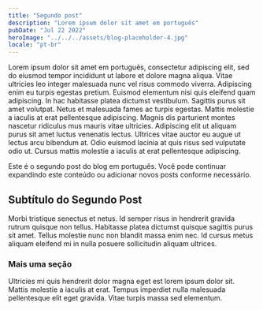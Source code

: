 ```yaml
---
title: "Segundo post"
description: "Lorem ipsum dolor sit amet em português"
pubDate: "Jul 22 2022"
heroImage: "../../../assets/blog-placeholder-4.jpg"
locale: "pt-br"
---
```


Lorem ipsum dolor sit amet em português, consectetur adipiscing elit, sed do eiusmod tempor incididunt ut labore et dolore magna aliqua. Vitae ultricies leo integer malesuada nunc vel risus commodo viverra. Adipiscing enim eu turpis egestas pretium. Euismod elementum nisi quis eleifend quam adipiscing. In hac habitasse platea dictumst vestibulum. Sagittis purus sit amet volutpat. Netus et malesuada fames ac turpis egestas. Mattis molestie a iaculis at erat pellentesque adipiscing. Magnis dis parturient montes nascetur ridiculus mus mauris vitae ultricies. Adipiscing elit ut aliquam purus sit amet luctus venenatis lectus. Ultrices vitae auctor eu augue ut lectus arcu bibendum at. Odio euismod lacinia at quis risus sed vulputate odio ut. Cursus mattis molestie a iaculis at erat pellentesque adipiscing.

Este é o segundo post do blog em português. Você pode continuar expandindo este conteúdo ou adicionar novos posts conforme necessário.

## Subtítulo do Segundo Post

Morbi tristique senectus et netus. Id semper risus in hendrerit gravida rutrum quisque non tellus. Habitasse platea dictumst quisque sagittis purus sit amet. Tellus molestie nunc non blandit massa enim nec. Id cursus metus aliquam eleifend mi in nulla posuere sollicitudin aliquam ultrices.

### Mais uma seção

Ultricies mi quis hendrerit dolor magna eget est lorem ipsum dolor sit. Mattis molestie a iaculis at erat. Tempus imperdiet nulla malesuada pellentesque elit eget gravida. Vitae turpis massa sed elementum.
